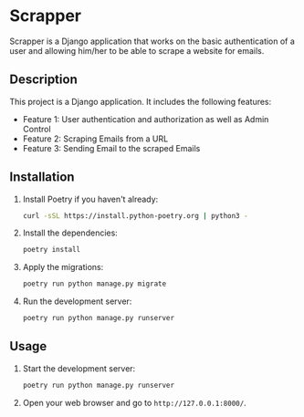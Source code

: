 # Scrapper

Scrapper is a Django application that works on the basic authentication of a user and allowing him/her to be able to scrape a website for emails.

## Description

This project is a Django application. It includes the following features:
- Feature 1: User authentication and authorization as well as Admin Control
- Feature 2: Scraping Emails from a URL
- Feature 3: Sending Email to the scraped Emails

## Installation

1. Install Poetry if you haven't already:
    ```bash
    curl -sSL https://install.python-poetry.org | python3 -
    ```

2. Install the dependencies:
    ```bash
    poetry install
    ```

3. Apply the migrations:
    ```bash
    poetry run python manage.py migrate
    ```

4. Run the development server:
    ```bash
    poetry run python manage.py runserver
    ```

## Usage

1. Start the development server:
    ```bash
    poetry run python manage.py runserver
    ```

2. Open your web browser and go to `http://127.0.0.1:8000/`.
